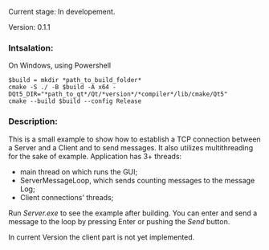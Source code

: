 Current stage: In developement.

Version: 0.1.1

### Intsalation:
On Windows, using Powershell

```
$build = mkdir *path_to_build_folder*
cmake -S ./ -B $build -A x64 -DQt5_DIR="*path_to_qt*/Qt/*version*/*compiler*/lib/cmake/Qt5"
cmake --build $build --config Release
```

### Description:

This is a small example to show how to establish a TCP connection between a Server and a Client and to send messages.
It also utilizes multithreading for the sake of example. 
Application has 3+ threads: 
- main thread on which runs the GUI;
- ServerMessageLoop, which sends counting messages to the message Log;
- Client connections' threads;

Run *Server.exe* to see the example after building. You can enter and send a message to the loop by pressing Enter or pushing the *Send* button.

In current Version the client part is not yet implemented.  